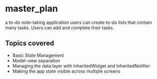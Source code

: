 # master_plan

a to-do note-taking application
users can create to-do lists that contain many tasks. 
Users can add and complete their tasks.

## Topics covered
- Basic State Management
- Model-view separation
- Managing the data layer with InheritedWidget and InheritedNotifier
- Making the app state visible across multiple screens